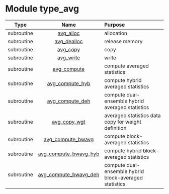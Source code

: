 # Module type_avg

| Type | Name | Purpose |
| :--: | :--: | :---------- |
| subroutine | [avg_alloc](https://github.com/JCSDA/saber/tree/develop/src/saber/bump/type_avg.F90#L51) | allocation |
| subroutine | [avg_dealloc](https://github.com/JCSDA/saber/tree/develop/src/saber/bump/type_avg.F90#L87) | release memory |
| subroutine | [avg_copy](https://github.com/JCSDA/saber/tree/develop/src/saber/bump/type_avg.F90#L113) | copy |
| subroutine | [avg_write](https://github.com/JCSDA/saber/tree/develop/src/saber/bump/type_avg.F90#L137) | write |
| subroutine | [avg_compute](https://github.com/JCSDA/saber/tree/develop/src/saber/bump/type_avg.F90#L165) | compute averaged statistics |
| subroutine | [avg_compute_hyb](https://github.com/JCSDA/saber/tree/develop/src/saber/bump/type_avg.F90#L248) | compute hybrid averaged statistics |
| subroutine | [avg_compute_deh](https://github.com/JCSDA/saber/tree/develop/src/saber/bump/type_avg.F90#L295) | compute dual-ensemble hybrid averaged statistics |
| subroutine | [avg_copy_wgt](https://github.com/JCSDA/saber/tree/develop/src/saber/bump/type_avg.F90#L366) | averaged statistics data copy for weight definition |
| subroutine | [avg_compute_bwavg](https://github.com/JCSDA/saber/tree/develop/src/saber/bump/type_avg.F90#L400) | compute block-averaged statistics |
| subroutine | [avg_compute_bwavg_hyb](https://github.com/JCSDA/saber/tree/develop/src/saber/bump/type_avg.F90#L500) | compute hybrid block-averaged statistics |
| subroutine | [avg_compute_bwavg_deh](https://github.com/JCSDA/saber/tree/develop/src/saber/bump/type_avg.F90#L581) | compute dual-ensemble hybrid block-averaged statistics |
